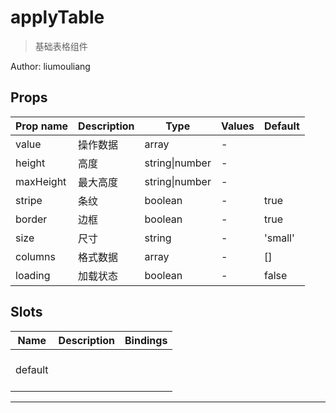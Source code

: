 # applyTable

> 基础表格组件

Author: liumouliang

## Props

| Prop name | Description | Type           | Values | Default |
| --------- | ----------- | -------------- | ------ | ------- |
| value     | 操作数据    | array          | -      |         |
| height    | 高度        | string\|number | -      |         |
| maxHeight | 最大高度    | string\|number | -      |         |
| stripe    | 条纹        | boolean        | -      | true    |
| border    | 边框        | boolean        | -      | true    |
| size      | 尺寸        | string         | -      | 'small' |
| columns   | 格式数据    | array          | -      | []      |
| loading   | 加载状态    | boolean        | -      | false   |

## Slots

| Name    | Description | Bindings        |
| ------- | ----------- | --------------- |
| default |             | <br/><br/><br/> |

---
